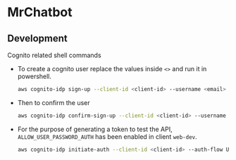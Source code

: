 # MrChatbot

## Development

Cognito related shell commands

- To create a cognito user replace the values inside `<>` and run it in powershell.

  ```sh
  aws cognito-idp sign-up --client-id <client-id> --username <email> --password <password> --user-attributes Name=name,Value=<name string> --profile <your aws credential profile>
  ```

- Then to confirm the user

  ```sh
  aws cognito-idp confirm-sign-up --client-id <client-id> --username <email> --confirmation-code <code received to your email> --profile <your aws credential profile>
  ```

- For the purpose of generating a token to test the API, `ALLOW_USER_PASSWORD_AUTH` has been enabled in client `web-dev`.

  ```sh
  aws cognito-idp initiate-auth --client-id <client-id> --auth-flow USER_PASSWORD_AUTH --auth-parameters USERNAME=<email>,PASSWORD=<password>
  ```
